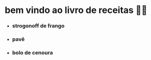 # bem vindo ao livro de receitas :man_cook:



- ### strogonoff de frango 

- ### pavê

- ### bolo de cenoura

